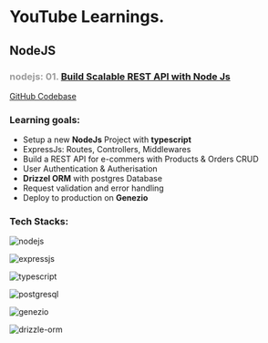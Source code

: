 # YouTube Learnings.

## NodeJS

### <span style="color: #9c9c9c">nodejs: 01.</span> [Build Scalable REST API with Node Js](https://youtu.be/RDM-nk5f4SE)

[GitHub Codebase](https://github.com/DalaviMoreshwar/yt_learnings/nodejs)

### Learning goals:

- Setup a new **NodeJs** Project with **typescript**
- ExpressJs: Routes, Controllers, Middlewares
- Build a REST API for e-commers with Products & Orders CRUD
- User Authentication & Autherisation
- **Drizzel ORM** with postgres Database
- Request validation and error handling
- Deploy to production on **Genezio**

### Tech Stacks:

![nodejs](image.png)

![expressjs](image-1.png)

![typescript](image-2.png)

![postgresql](image-3.png)

![genezio](image-4.png)

![drizzle-orm](image-5.png)

